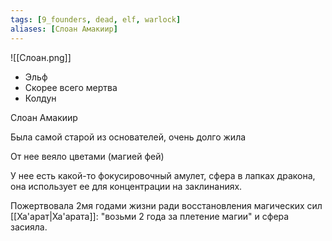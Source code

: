 ```yaml
---
tags: [9_founders, dead, elf, warlock]
aliases: [Слоан Амакиир]
---
```


![[Слоан.png]]

- Эльф
- Скорее всего мертва
- Колдун

Слоан Амакиир

Была самой старой из основателей, очень долго жила

От нее веяло цветами (магией фей)

У нее есть какой-то фокусировочный амулет, сфера в лапках дракона, она использует ее для концентрации на заклинаниях.

Пожертвовала 2мя годами жизни ради восстановления магических сил [[Ха'арат|Ха'арата]]: "возьми 2 года за плетение магии" и сфера засияла.
